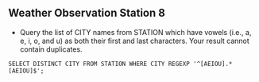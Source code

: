 ## Weather Observation Station 8

- Query the list of CITY names from STATION which have vowels (i.e., a, e, i, o, and u) as both their first and last characters. Your result cannot contain duplicates.

```
SELECT DISTINCT CITY FROM STATION WHERE CITY REGEXP '^[AEIOU].*[AEIOU]$';
```